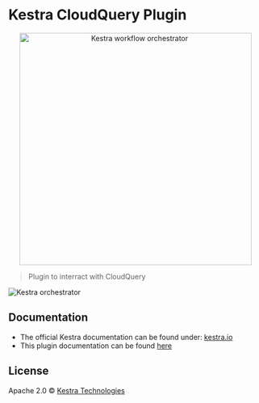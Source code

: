 # Kestra CloudQuery Plugin

<p align="center">
  <img width="460" src="https://kestra.io/logo.svg"  alt="Kestra workflow orchestrator" />
</p>

> Plugin to interract with CloudQuery

![Kestra orchestrator](https://kestra.io/ui.gif)

## Documentation

* The official Kestra documentation can be found under: [kestra.io](https://kestra.io)
* This plugin documentation can be found [here](https://kestra.io/plugins/plugin-cloudquery/)

## License

Apache 2.0 © [Kestra Technologies](https://kestra.io)
